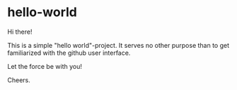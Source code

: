 # hello-world

Hi there!

This is a simple "hello world"-project. It serves no other purpose than to get familiarized with the github user interface.

Let the force be with you!

Cheers.
